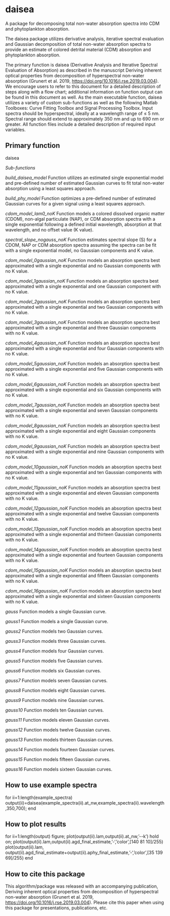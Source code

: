 # daisea
A package for decomposing total non-water absorption spectra into CDM and phytoplankton absorption.

The daisea package utilizes derivative analysis, iterative spectral evaluation and Gaussian decomposition of total non-water absorption spectra to provide an estimate of colored detrital material (CDM) absorption and phytoplankton absorption.

The primary function is daisea (Derivative Analysis and Iterative Spectral Evaluation of Absorption) as described in the manuscript Deriving inherent optical properties from decomposition of hyperspectral non-water absorption (Grunert et al. 2019, https://doi.org/10.1016/j.rse.2019.03.004). We encourage users to refer to this document for a detailed description of steps along with a flow chart; additional information on function output can be found in this document as well.  As the main executable function, daisea utilizes a variety of custom sub-functions as well as the following Matlab Toolboxes: Curve Fitting Toolbox and Signal Processing Toolbox. Input spectra should be hyperspectral, ideally at a wavelength range of ≤ 5 nm. Spectral range should extend to approximately 350 nm and up to 690 nm or greater. All function files include a detailed description of required input variables.

## **Primary function**
daisea

*Sub-functions*

*build_daisea_model*
Function utilizes an estimated single exponential model and pre-defined number of estimated Gaussian curves to fit total non-water absorption using a least squares approach.

*build_phy_model*
Function optimizes a pre-defined number of estimated Gaussian curves for a given signal using a least squares approach.

*cdom_model_lam0_noK*
Function models a colored dissolved organic matter (CDOM), non-algal particulate (NAP), or CDM absorption spectra with a single exponential following a defined initial wavelength, absorption at that wavelength, and no offset value (K value).

*spectral_slope_nogauss_noK*
Function estimates spectral slope (S) for a CDOM, NAP or CDM absorption spectra assuming the spectra can be fit with a single exponential model, no Gaussian components and K value.

*cdom_model_0gaussian_noK*
Function models an absorption spectra best approximated with a single exponential and no Gaussian components with no K value.

*cdom_model_1gaussian_noK*
Function models an absorption spectra best approximated with a single exponential and one Gaussian component with no K value.

*cdom_model_2gaussian_noK*
Function models an absorption spectra best approximated with a single exponential and two Gaussian components with no K value.

*cdom_model_3gaussian_noK*
Function models an absorption spectra best approximated with a single exponential and three Gaussian components with no K value.

*cdom_model_4gaussian_noK*
Function models an absorption spectra best approximated with a single exponential and four Gaussian components with no K value.

*cdom_model_5gaussian_noK*
Function models an absorption spectra best approximated with a single exponential and five Gaussian components with no K value.

*cdom_model_6gaussian_noK*
Function models an absorption spectra best approximated with a single exponential and six Gaussian components with no K value.

*cdom_model_7gaussian_noK*
Function models an absorption spectra best approximated with a single exponential and seven Gaussian components with no K value.

*cdom_model_8gaussian_noK*
Function models an absorption spectra best approximated with a single exponential and eight Gaussian components with no K value.

*cdom_model_9gaussian_noK*
Function models an absorption spectra best approximated with a single exponential and nine Gaussian components with no K value.

*cdom_model_10gaussian_noK*
Function models an absorption spectra best approximated with a single exponential and ten Gaussian components with no K value.

*cdom_model_11gaussian_noK*
Function models an absorption spectra best approximated with a single exponential and eleven Gaussian components with no K value.

*cdom_model_12gaussian_noK*
Function models an absorption spectra best approximated with a single exponential and twelve Gaussian components with no K value.

*cdom_model_13gaussian_noK*
Function models an absorption spectra best approximated with a single exponential and thirteen Gaussian components with no K value.

*cdom_model_14gaussian_noK*
Function models an absorption spectra best approximated with a single exponential and fourteen Gaussian components with no K value.

*cdom_model_15gaussian_noK*
Function models an absorption spectra best approximated with a single exponential and fifteen Gaussian components with no K value.

*cdom_model_16gaussian_noK*
Function models an absorption spectra best approximated with a single exponential and sixteen Gaussian components with no K value.

*gauss*
Function models a single Gaussian curve.

*gauss1*
Function models a single Gaussian curve.

*gauss2*
Function models two Gaussian curves.

*gauss3*
Function models three Gaussian curves.

*gauss4*
Function models four Gaussian curves.

*gauss5*
Function models five Gaussian curves.

*gauss6*
Function models six Gaussian curves.

*gauss7*
Function models seven Gaussian curves.

*gauss8*
Function models eight Gaussian curves.

*gauss9*
Function models nine Gaussian curves.

*gauss10*
Function models ten Gaussian curves.

*gauss11*
Function models eleven Gaussian curves.

*gauss12*
Function models twelve Gaussian curves.

*gauss13*
Function models thirteen Gaussian curves.

*gauss14*
Function models fourteen Gaussian curves.

*gauss15*
Function models fifteen Gaussian curves.

*gauss16*
Function models sixteen Gaussian curves.


## **How to use example spectra**

for ii=1:length(example_spectra)
	output(ii)=daisea(example_spectra(ii).at_nw,example_spectra(ii).wavelength,350,700);
end

## **How to plot results**

for ii=1:length(output)
figure;
plot(output(ii).lam,output(ii).at_nw,’--k’)
hold on;
plot(output(ii).lam,output(ii).agd_final_estimate,’-‘,’color’,[140 81 10]/255)
plot(output(ii).lam, output(ii).agd_final_estimate+output(ii).aphy_final_estimate,’-‘,’color’,[35 139 69]/255)
end

## **How to cite this package**
This algorithm/package was released with an accompanying publication, Deriving inherent optical properties from decomposition of hyperspectral non-water absorption (Grunert et al. 2019, https://doi.org/10.1016/j.rse.2019.03.004). Please cite this paper when using this package for presentations, publications, etc.
